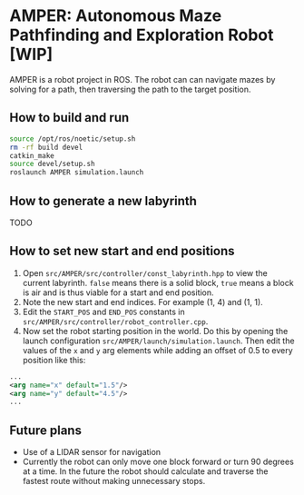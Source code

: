 # AMPER: Autonomous Maze Pathfinding and Exploration Robot [WIP]
AMPER is a robot project in ROS.
The robot can can navigate mazes by solving for a path, then traversing the path to the target position.

## How to build and run
```sh
source /opt/ros/noetic/setup.sh
rm -rf build devel
catkin_make
source devel/setup.sh
roslaunch AMPER simulation.launch
```

## How to generate a new labyrinth
TODO

## How to set new start and end positions
1. Open `src/AMPER/src/controller/const_labyrinth.hpp` to view the current labyrinth. `false` means there is a solid block, `true` means a block is air and is thus viable for a start and end position.
2. Note the new start and end indices. For example (1, 4) and (1, 1).
3. Edit the `START_POS` and `END_POS` constants in `src/AMPER/src/controller/robot_controller.cpp`.
4. Now set the robot starting position in the world. Do this by opening the launch configuration `src/AMPER/launch/simulation.launch`. Then edit the values of the `x` and `y` arg elements while adding an offset of 0.5 to every position like this:
```xml
...
<arg name="x" default="1.5"/>
<arg name="y" default="4.5"/>
...
```

## Future plans
- Use of a LIDAR sensor for navigation
- Currently the robot can only move one block forward or turn 90 degrees at a time. In the future the robot should calculate and traverse the fastest route without making unnecessary stops.
